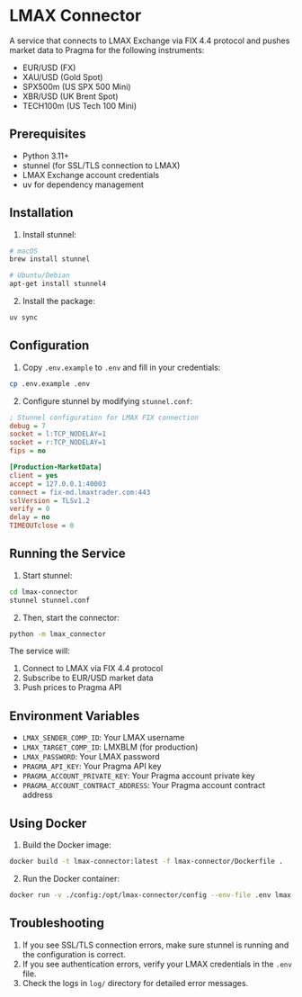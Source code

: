 # LMAX Connector

A service that connects to LMAX Exchange via FIX 4.4 protocol and pushes market data to Pragma for the following instruments:
- EUR/USD (FX)
- XAU/USD (Gold Spot)
- SPX500m (US SPX 500 Mini)
- XBR/USD (UK Brent Spot)
- TECH100m (US Tech 100 Mini)

## Prerequisites

- Python 3.11+
- stunnel (for SSL/TLS connection to LMAX)
- LMAX Exchange account credentials
- uv for dependency management

## Installation

1. Install stunnel:

```bash
# macOS
brew install stunnel

# Ubuntu/Debian
apt-get install stunnel4
```

2. Install the package:

```bash
uv sync
```

## Configuration

1. Copy `.env.example` to `.env` and fill in your credentials:

```bash
cp .env.example .env
```

2. Configure stunnel by modifying `stunnel.conf`:

```ini
; Stunnel configuration for LMAX FIX connection
debug = 7
socket = l:TCP_NODELAY=1
socket = r:TCP_NODELAY=1
fips = no

[Production-MarketData]
client = yes
accept = 127.0.0.1:40003
connect = fix-md.lmaxtrader.com:443
sslVersion = TLSv1.2
verify = 0
delay = no
TIMEOUTclose = 0
```

## Running the Service

1. Start stunnel:

```bash
cd lmax-connector
stunnel stunnel.conf
```

2. Then, start the connector:

```bash
python -m lmax_connector
```

The service will:

1. Connect to LMAX via FIX 4.4 protocol
2. Subscribe to EUR/USD market data
3. Push prices to Pragma API

## Environment Variables

- `LMAX_SENDER_COMP_ID`: Your LMAX username
- `LMAX_TARGET_COMP_ID`: LMXBLM (for production)
- `LMAX_PASSWORD`: Your LMAX password
- `PRAGMA_API_KEY`: Your Pragma API key
- `PRAGMA_ACCOUNT_PRIVATE_KEY`: Your Pragma account private key
- `PRAGMA_ACCOUNT_CONTRACT_ADDRESS`: Your Pragma account contract address

## Using Docker

1. Build the Docker image:

```bash
docker build -t lmax-connector:latest -f lmax-connector/Dockerfile .
```

2. Run the Docker container:

```bash
docker run -v ./config:/opt/lmax-connector/config --env-file .env lmax-connector
```

## Troubleshooting

1. If you see SSL/TLS connection errors, make sure stunnel is running and the configuration is correct.
2. If you see authentication errors, verify your LMAX credentials in the `.env` file.
3. Check the logs in `log/` directory for detailed error messages.
